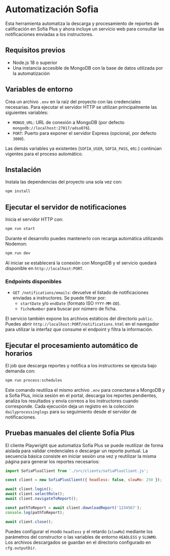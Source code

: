 # Automatización Sofia

Esta herramienta automatiza la descarga y procesamiento de reportes de calificación en Sofía Plus y ahora incluye un servicio web para consultar las notificaciones enviadas a los instructores.

## Requisitos previos

- Node.js 18 o superior
- Una instancia accesible de MongoDB con la base de datos utilizada por la automatización

## Variables de entorno

Crea un archivo `.env` en la raíz del proyecto con las credenciales necesarias. Para ejecutar el servidor HTTP se utilizan principalmente las siguientes variables:

- `MONGO_URL`: URL de conexión a MongoDB (por defecto `mongodb://localhost:27017/adso076`).
- `PORT`: Puerto para exponer el servidor Express (opcional, por defecto `3000`).

Las demás variables ya existentes (`SOFIA_USER`, `SOFIA_PASS`, etc.) continúan vigentes para el proceso automático.

## Instalación

Instala las dependencias del proyecto una sola vez con:

```bash
npm install
```

## Ejecutar el servidor de notificaciones

Inicia el servidor HTTP con:

```bash
npm run start
```

Durante el desarrollo puedes mantenerlo con recarga automática utilizando Nodemon:

```bash
npm run dev
```

Al iniciar se establecerá la conexión con MongoDB y el servicio quedará disponible en `http://localhost:PORT`.

### Endpoints disponibles

- `GET /notifications/emails`: devuelve el listado de notificaciones enviadas a instructores. Se puede filtrar por:
  - `startDate` y/o `endDate` (formato ISO `YYYY-MM-DD`).
  - `ficheNumber` para buscar por número de ficha.

El servicio también expone los archivos estáticos del directorio `public`. Puedes abrir `http://localhost:PORT/notifications.html` en el navegador para utilizar la interfaz que consume el endpoint y filtra la información.

## Ejecutar el procesamiento automático de horarios

El job que descarga reportes y notifica a los instructores se ejecuta bajo demanda con:

```bash
npm run process:schedules
```

Este comando reutiliza el mismo archivo `.env` para conectarse a MongoDB y a Sofía Plus, inicia sesión en el portal, descarga los reportes pendientes, analiza los resultados y envía correos a los instructores cuando corresponde. Cada ejecución deja un registro en la colección `dailyprocessinglogs` para su seguimiento desde el servidor de notificaciones.

## Pruebas manuales del cliente Sofía Plus

El cliente Playwright que automatiza Sofía Plus se puede reutilizar de forma aislada para validar credenciales o descargar un reporte puntual. La secuencia básica consiste en iniciar sesión una vez y reutilizar la misma página para generar los reportes necesarios:

```js
import SofiaPlusClient from './src/clients/sofiaPlusClient.js';

const client = new SofiaPlusClient({ headless: false, slowMo: 250 });

await client.login();
await client.selectRole();
await client.navigateToReport();

const pathToReport = await client.downloadReport('1234567');
console.log(pathToReport);

await client.close();
```

Puedes configurar el modo `headless` y el retardo (`slowMo`) mediante los parámetros del constructor o las variables de entorno `HEADLESS` y `SLOWMO`. Los archivos descargados se guardan en el directorio configurado en `cfg.outputDir`.